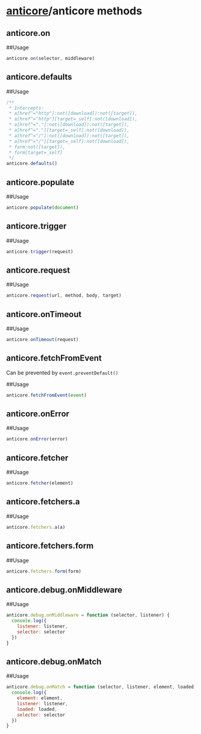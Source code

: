 # [anticore](../../#reference)/<a name="reference">anticore methods</a>


## anticore.on

##Usage

```js
anticore.on(selector, middleware)
```

## anticore.defaults

##Usage

```js
/**
 * Intercepts:
 * a[href^="http"]:not([download]):not([target]),
 * a[href^="http"][target=_self]:not([download]),
 * a[href^="."]:not([download]):not([target]),
 * a[href^="."][target=_self]:not([download]),
 * a[href^="/"]:not([download]):not([target]),
 * a[href^="/"][target=_self]:not([download]),
 * form:not([target]),
 * form[target=_self]
 */
anticore.defaults()
```

## anticore.populate

##Usage

```js
anticore.populate(document)
```

## anticore.trigger

##Usage

```js
anticore.trigger(request)
```

## anticore.request
##Usage

```js
anticore.request(url, method, body, target)
```

## anticore.onTimeout

##Usage

```js
anticore.onTimeout(request)
```

## anticore.fetchFromEvent

Can be prevented by `event.preventDefault()`

##Usage

```js
anticore.fetchFromEvent(event)
```

## anticore.onError

##Usage

```js
anticore.onError(error)
```

## anticore.fetcher

##Usage

```js
anticore.fetcher(element)
```

## anticore.fetchers.a

##Usage

```js
anticore.fetchers.a(a)
```

## anticore.fetchers.form

##Usage

```js
anticore.fetchers.form(form)
```

## anticore.debug.onMiddleware

##Usage

```js
anticore.debug.onMiddleware = function (selector, listener) {
  console.log({
    listener: listener,
    selector: selector
  })
}
```

## anticore.debug.onMatch

##Usage

```js
anticore.debug.onMatch = function (selector, listener, element, loaded) {
  console.log({
    element: element,
    listener: listener,
    loaded: loaded,
    selector: selector
  })
}
```